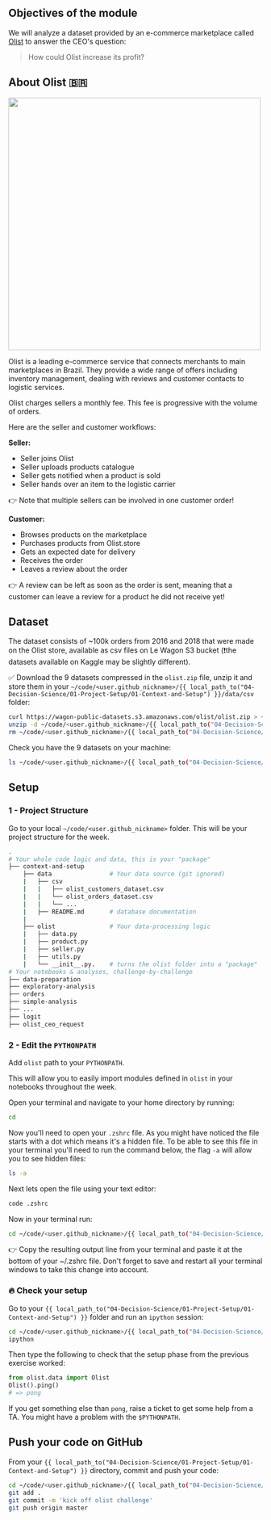 ## Objectives of the module

We will analyze a dataset provided by an e-commerce marketplace called [Olist](https://www.olist.com) to answer the CEO's question:

> How could Olist increase its profit?

## About Olist 🇧🇷

<img src="https://wagon-public-datasets.s3.amazonaws.com/data-science-images/best-practices/olist.png" width="500"/>

Olist is a leading e-commerce service that connects merchants to main marketplaces in Brazil. They provide a wide range of offers including inventory management, dealing with reviews and customer contacts to logistic services.

Olist charges sellers a monthly fee. This fee is progressive with the volume of orders.

Here are the seller and customer workflows:

**Seller:**

- Seller joins Olist
- Seller uploads products catalogue
- Seller gets notified when a product is sold
- Seller hands over an item to the logistic carrier

👉 Note that multiple sellers can be involved in one customer order!

**Customer:**

- Browses products on the marketplace
- Purchases products from Olist.store
- Gets an expected date for delivery
- Receives the order
- Leaves a review about the order

👉 A review can be left as soon as the order is sent, meaning that a customer can leave a review for a product he did not receive yet!

## Dataset

The dataset consists of ~100k orders from 2016 and 2018 that were made on the Olist store, available as csv files on Le Wagon S3 bucket (❗️the datasets available on Kaggle may be slightly different).

✅ Download the 9 datasets compressed in the `olist.zip` file, unzip it and store them in your `~/code/<user.github_nickname>/{{ local_path_to("04-Decision-Science/01-Project-Setup/01-Context-and-Setup") }}/data/csv` folder:

```bash
curl https://wagon-public-datasets.s3.amazonaws.com/olist/olist.zip > ~/code/<user.github_nickname>/{{ local_path_to("04-Decision-Science/01-Project-Setup/01-Context-and-Setup") }}/data/csv/olist.zip
unzip -d ~/code/<user.github_nickname>/{{ local_path_to("04-Decision-Science/01-Project-Setup/01-Context-and-Setup") }}/data/csv/ ~/code/<user.github_nickname>/{{ local_path_to("04-Decision-Science/01-Project-Setup/01-Context-and-Setup") }}/data/csv/olist.zip
rm ~/code/<user.github_nickname>/{{ local_path_to("04-Decision-Science/01-Project-Setup/01-Context-and-Setup") }}/data/csv/olist.zip
```

Check you have the 9 datasets on your machine:

```bash
ls ~/code/<user.github_nickname>/{{ local_path_to("04-Decision-Science/01-Project-Setup/01-Context-and-Setup") }}/data/csv
```

## Setup

### 1 - Project Structure
Go to your local `~/code/<user.github_nickname>` folder.
This will be your project structure for the week.

```bash
.
# Your whole code logic and data, this is your "package"
├── context-and-setup
    ├── data                # Your data source (git ignored)
    |   ├── csv
    |   |   ├── olist_customers_dataset.csv
    |   |   └── olist_orders_dataset.csv
    |   |   └── ...
    |   ├── README.md       # database documentation
    |
    ├── olist               # Your data-processing logic
    |   ├── data.py
    |   ├── product.py
    |   ├── seller.py
    |   ├── utils.py
    |   └── __init__.py.    # turns the olist folder into a "package"
# Your notebooks & analyses, challenge-by-challenge
├── data-preparation
├── exploratory-analysis
├── orders
├── simple-analysis
├── ...
├── logit
├── olist_ceo_request
```

### 2 - Edit the `PYTHONPATH`

Add `olist` path to your `PYTHONPATH`.

This will allow you to easily import modules defined in `olist` in your notebooks throughout the week.

Open your terminal and navigate to your home directory by running:

```bash
cd
```

Now you'll need to open your `.zshrc` file. As you might have noticed the file starts with a dot which means it's a hidden file. To be able to see this file in your terminal you'll need to run the command below, the flag `-a` will allow you to see hidden files:

```bash
ls -a
```

Next lets open the file using your text editor:

```bash
code .zshrc
```

Now in your terminal run:
```bash
cd ~/code/<user.github_nickname>/{{ local_path_to("04-Decision-Science/01-Project-Setup/01-Context-and-Setup") }} && echo "export PYTHONPATH=\"$(pwd):\$PYTHONPATH\""
```

👉 Copy the resulting output line from your terminal and paste it at the bottom of your ~/.zshrc file. Don't forget to save and restart all your terminal windows to take this change into account.



### 🔥 Check your setup

Go to your `{{ local_path_to("04-Decision-Science/01-Project-Setup/01-Context-and-Setup") }}` folder and run an `ipython` session:

```bash
cd ~/code/<user.github_nickname>/{{ local_path_to("04-Decision-Science/01-Project-Setup/01-Context-and-Setup") }}
ipython
```

Then type the following to check that the setup phase from the previous exercise worked:

```python
from olist.data import Olist
Olist().ping()
# => pong
```

If you get something else than `pong`, raise a ticket to get some help from a TA. You might have a problem with the `$PYTHONPATH`.

## Push your code on GitHub

From your `{{ local_path_to("04-Decision-Science/01-Project-Setup/01-Context-and-Setup") }}` directory, commit and push your code:

```bash
cd ~/code/<user.github_nickname>/{{ local_path_to("04-Decision-Science/01-Project-Setup/01-Context-and-Setup") }}
git add .
git commit -m 'kick off olist challenge'
git push origin master
```
